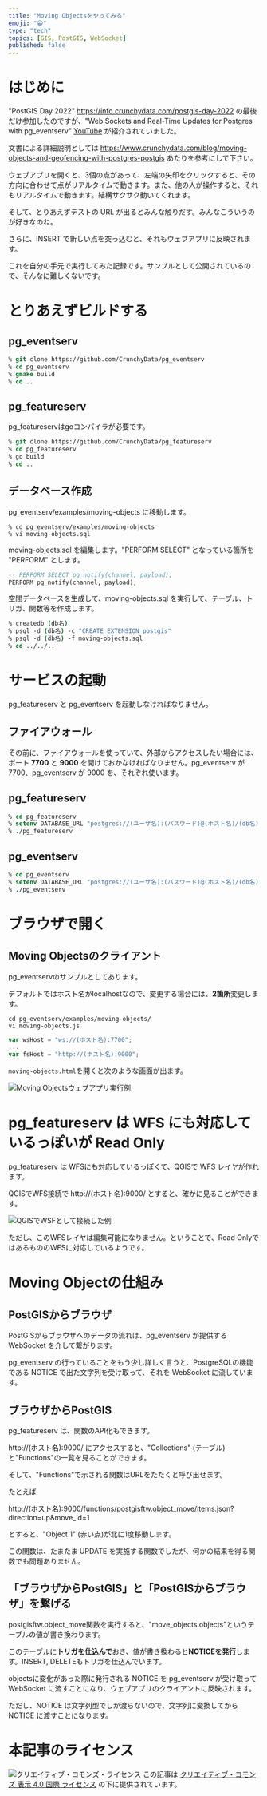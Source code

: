 ```yaml
---
title: "Moving Objectsをやってみる"
emoji: "😀"
type: "tech"
topics: [GIS, PostGIS, WebSocket]
published: false
---
```


# はじめに

"PostGIS Day 2022" https://info.crunchydata.com/postgis-day-2022 の最後だけ参加したのですが、"Web Sockets and Real-Time Updates for Postgres with pg_eventserv" [YouTube](https://www.youtube.com/watch?v=Z_nOzHmpY8M) が紹介されていました。

文書による詳細説明としては https://www.crunchydata.com/blog/moving-objects-and-geofencing-with-postgres-postgis あたりを参考にして下さい。

ウェブアプリを開くと、3個の点があって、左端の矢印をクリックすると、その方向に合わせて点がリアルタイムで動きます。また、他の人が操作すると、それもリアルタイムで動きます。結構サクサク動いてくれます。

そして、とりあえずテストの URL が出るとみんな触りだす。みんなこういうのが好きなのね。

さらに、INSERT で新しい点を突っ込むと、それもウェブアプリに反映されます。

これを自分の手元で実行してみた記録です。サンプルとして公開されているので、そんなに難しくないです。

# とりあえずビルドする

## pg_eventserv

```tcsh
% git clone https://github.com/CrunchyData/pg_eventserv
% cd pg_eventserv
% gmake build
% cd ..
```

## pg_featureserv

pg_featureservはgoコンパイラが必要です。

```tcsh
% git clone https://github.com/CrunchyData/pg_featureserv
% cd pg_featureserv
% go build
% cd ..
```

## データベース作成

pg_eventserv/examples/moving-objects に移動します。

```
% cd pg_eventserv/examples/moving-objects
% vi moving-objects.sql
```

moving-objects.sql を編集します。"PERFORM SELECT" となっている箇所を "PERFORM" とします。

```sql
-- PERFORM SELECT pg_notify(channel, payload);
PERFORM pg_notify(channel, payload);
```

空間データベースを生成して、moving-objects.sql を実行して、テーブル、トリガ、関数等を作成します。

```tcsh
% createdb (db名)
% psql -d (db名) -c "CREATE EXTENSION postgis"
% psql -d (db名) -f moving-objects.sql
% cd ../../..
```

# サービスの起動

pg_featureserv と pg_eventserv を起動しなければなりません。

## ファイアウォール

その前に、ファイアウォールを使っていて、外部からアクセスしたい場合には、ポート **7700** と **9000** を開けておかなければなりません。pg_eventserv が 7700、pg_eventserv が 9000 を、それぞれ使います。

## pg_featureserv

```tcsh
% cd pg_featureserv
% setenv DATABASE_URL "postgres://(ユーザ名):(パスワード)@(ホスト名)/(db名)"
% ./pg_featureserv
```

## pg_eventserv

```tcsh
% cd pg_eventserv
% setenv DATABASE_URL "postgres://(ユーザ名):(パスワード)@(ホスト名)/(db名)"
% ./pg_eventserv
```

# ブラウザで開く

## Moving Objectsのクライアント

pg_eventservのサンプルとしてあります。

デフォルトではホスト名がlocalhostなので、変更する場合には、**2箇所**変更します。

```
cd pg_eventserv/examples/moving-objects/
vi moving-objects.js
```

```js
var wsHost = "ws://(ホスト名):7700";
...
var fsHost = "http://(ホスト名):9000";
```


``moving-objects.html``を開くと次のような画面が出ます。

![Moving Objectsウェブアプリ実行例](https://github.com/boiledorange73/zenn-content/raw/main/articles-images/0058/01-moving_objects.png)

# pg_featureserv は WFS にも対応しているっぽいが Read Only

pg_featureserv は WFSにも対応しているっぽくて、QGISで WFS レイヤが作れます。

QGISでWFS接続で http://(ホスト名):9000/ とすると、確かに見ることができます。

![QGISでWSFとして接続した例](https://github.com/boiledorange73/zenn-content/raw/main/articles-images/0058/02-qgis.png)

ただし、このWFSレイヤは編集可能になりません。ということで、Read OnlyではあるもののWFSに対応しているようです。

# Moving Objectの仕組み

## PostGISからブラウザ

PostGISからブラウザへのデータの流れは、pg_eventserv が提供する WebSocket を介して繋がります。

pg_eventserv の行っていることをもう少し詳しく言うと、PostgreSQLの機能である NOTICE で出た文字列を受け取って、それを WebSocket に流しています。

## ブラウザからPostGIS

pg_featureserv は、関数のAPI化もできます。

http://(ホスト名):9000/ にアクセスすると、"Collections" (テーブル)と"Functions"の一覧を見ることができます。

そして、"Functions"で示される関数はURLをたたくと呼び出せます。

たとえば

http://(ホスト名):9000/functions/postgisftw.object_move/items.json?direction=up&move_id=1

とすると、"Object 1" (赤い点)が北に1度移動します。

この関数は、たまたま UPDATE を実施する関数でしたが、何かの結果を得る関数でも問題ありません。

## 「ブラウザからPostGIS」と「PostGISからブラウザ」を繋げる

postgisftw.object_move関数を実行すると、"move_objects.objects"というテーブルの値が書き換わります。

このテーブルに**トリガを仕込んで**おき、値が書き換わると**NOTICEを発行**します。INSERT, DELETEもトリガを仕込んでいます。

objectsに変化があった際に発行される NOTICE を pg_eventserv が受け取って WebSocket に流すことになり、ウェブアプリのクライアントに反映されます。

ただし、NOTICE は文字列型でしか渡らないので、文字列に変換してから NOTICE に渡すことになります。

# 本記事のライセンス

![クリエイティブ・コモンズ・ライセンス](https://i.creativecommons.org/l/by/4.0/88x31.png)
この記事は [クリエイティブ・コモンズ 表示 4.0 国際 ライセンス](http://creativecommons.org/licenses/by/4.0/">) の下に提供されています。
